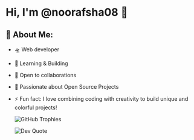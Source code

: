 # Hi, I'm @noorafsha08 👋

## 💫 About Me:
- 🛸 Web developer  
- 💬 Learning & Building  
- 🤝 Open to collaborations  
- 📂 Passionate about Open Source Projects  
- ⚡ Fun fact: I love combining coding with creativity to build unique and colorful projects!

  ![GitHub Trophies](https://github-profile-trophy.vercel.app/?noorafsha08/noorafsha08&theme=radical)

  ![Dev Quote](https://quotes-github-readme.vercel.app/api?type=horizontal&theme=radical)


